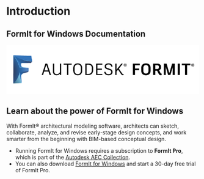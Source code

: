 # Introduction

## FormIt for Windows Documentation

![](<.gitbook/assets/b5030b43-df24-4259-ad6a-94bcad61bc78 (1).png>)

## Learn about the power of FormIt for Windows

With FormIt® architectural modeling software, architects can sketch, collaborate, analyze, and revise early-stage design concepts, and work smarter from the beginning with BIM-based conceptual design.

* Running FormIt for Windows requires a subscription to **FormIt Pro**, which is part of the [Autodesk AEC Collection](https://www.autodesk.com/collections/architecture-engineering-construction/overview).
* You can also download [FormIt for Windows](https://formit.autodesk.com/page/download) and start a 30-day free trial of FormIt Pro.
